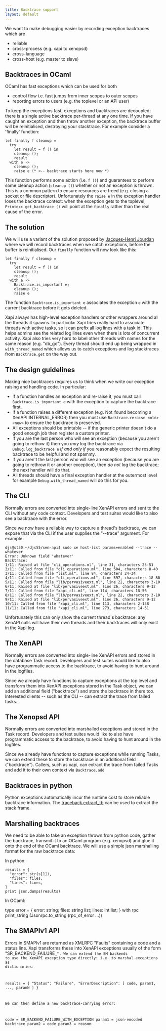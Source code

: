```yaml
---
title: Backtrace support
layout: default
---
```


We want to make debugging easier by recording exception backtraces which are
- reliable
- cross-process (e.g. xapi to xenopsd)
- cross-language
- cross-host (e.g. master to slave)

Backtraces in OCaml
-------------------

OCaml has fast exceptions which can be used for both
- control flow i.e. fast jumps from inner scopes to outer scopes
- reporting errors to users (e.g. the toplevel or an API user)

To keep the exceptions fast, exceptions and backtraces are decoupled:
there is a single active backtrace per-thread at any one time. If you
have caught an exception and then throw another exception, the backtrace
buffer will be reinitialised, destroying your stacktrace. For example
consider a 'finally' function:

```
let finally f cleanup =
  try
    let result = f () in
    cleanup ();
    result
  with e ->
    cleanup ();
    raise e (* <-- backtrace starts here now *)
```

This function performs some action (i.e. ```f ()```) and guarantees to
perform some cleanup action (```cleanup ()```) whether or not an exception
is thrown. This is a common pattern to ensure resources are freed (e.g.
closing a socket or file descriptor). Unfortunately the ```raise e``` in
the exception handler loses the backtrace context: when the exception
gets to the toplevel, ```Printexc.get_backtrace ()``` will point at the
```finally``` rather than the real cause of the error.

The solution
------------

We will use a variant of the solution proposed by
[Jacques-Henri Jourdan](http://gallium.inria.fr/blog/a-library-to-record-ocaml-backtraces/)
where we will record backtraces when we catch exceptions, before the
buffer is reinitialised. Our ```finally``` function will now look like this:

```
let finally f cleanup =
  try
    let result = f () in
    cleanup ();
    result
  with e ->
    Backtrace.is_important e;
    cleanup ();
    raise e
```

The function ```Backtrace.is_important e``` associates the exception ```e```
with the current backtrace before it gets deleted.

Xapi always has high-level exception handlers or other wrappers around all the
threads it spawns. In particular Xapi tries really hard to associate threads
with active tasks, so it can prefix all log lines with a task id. This helps
admins see the related log lines even when there is lots of concurrent activity.
Xapi also tries very hard to label other threads with names for the same reason
(e.g. "db_gc"). Every thread should end up being wrapped in ```with_thread_named```
which allows us to catch exceptions and log stacktraces from ```Backtrace.get```
on the way out.

The design guidelines
---------------------

Making nice backtraces requires us to think when we write our exception raising
and handling code. In particular:

- If a function handles an exception and re-raise it, you must call
  ```Backtrace.is_important e``` with the exception to capture the backtrace first.
- If a function raises a different exception (e.g. Not_found becoming a XenAPI
  INTERNAL_ERROR) then you must use ```Backtrace.reraise <old> <new>``` to
  ensure the backtrace is preserved.
- All exceptions should be printable -- if the generic printer doesn't do a good
  enough job then register a custom printer.
- If you are the last person who will see an exception (because you aren't going
  to rethow it) then you *may* log the backtrace via ```Debug.log_backtrace e```
  *if and only if* you reasonably expect the resulting backtrace to be helpful
  and not spammy.
- If you aren't the last person who will see an exception (because you are going
  to rethrow it or another exception), then *do not* log the backtrace; the
  next handler will do that.
- All threads should have a final exception handler at the outermost level
  for example ```Debug.with_thread_named``` will do this for you.

The CLI
-------

Normally errors are converted into single-line XenAPI errors and sent to the CLI
without any code context. Developers and test suites would like to also see
a backtrace with the error.

Since we now have a reliable way to capture a thread's backtrace, we can expose
that via the CLI if the user supplies the "--trace" argument. For example:
```
djs@st30:~/djs55/xen-api$ sudo xe host-list params=enabled --trace --whatever
Error: Unknown field 'whatever'
Backtrace:
1/11: Raised at file "cli_operations.ml", line 31, characters 25-51
2/11: Called from file "cli_operations.ml", line 504, characters 8-40
3/11: Called from file "list.ml", line 84, characters 24-34
4/11: Called from file "cli_operations.ml", line 597, characters 18-80
5/11: Called from file "lib/pervasiveext.ml", line 22, characters 3-10
6/11: Raised at file "lib/pervasiveext.ml", line 26, characters 9-12
7/11: Called from file "xapi_cli.ml", line 114, characters 18-56
8/11: Called from file "lib/pervasiveext.ml", line 22, characters 3-10
9/11: Raised at file "lib/pervasiveext.ml", line 26, characters 9-12
10/11: Called from file "xapi_cli.ml", line 113, characters 2-138
11/11: Called from file "xapi_cli.ml", line 273, characters 14-51
```

Unfortunately this can only show the current thread's backtrace: any XenAPI calls
will have their own threads and their backtraces will only exist in the
Xapi log.

The XenAPI
----------

Normally errors are converted into single-line XenAPI errors and stored in
the database Task record. Developers and test suites would like to also
have programmatic access to the backtrace, to avoid having to hunt around
in the logfiles.

Since we already have functions to capture exceptions at the top level and
transform them into XenAPI exceptions stored in the Task object, we can
add an additional field ("backtrace") and store the backtrace in there too.
Interested clients -- such as the CLI -- can extract the trace from failed
tasks.

The Xenopsd API
---------------

Normally errors are converted into marshalled exceptions and stored in the
Task record. Developers and test suites would like to also have programmatic
access to the backtrace, to avoid having to hunt around in the logfiles.

Since we already have functions to capture exceptions while running Tasks,
we can extend these to store the backtrace in an additional field ("backtrace").
Callers, such as xapi, can extract the trace from failed Tasks and add it
to their own context via ```Backtrace.add```

Backtraces in python
--------------------

Python exceptions automatically incur the runtime cost to store reliable
backtrace information. The
[traceback.extract_tb](https://docs.python.org/2/library/traceback.html)
can be used to extract the stack frame.

Marshalling backtraces
----------------------

We need to be able to take an exception thrown from python code, gather
the backtrace, transmit it to an OCaml program (e.g. xenopsd) and glue
it onto the end of the OCaml backtrace. We will use a simple json marshalling
format for the raw backtrace data:

In python:

    results = {
      "error": str(s[1]),
      "files": files,
      "lines": lines,
    }
    print json.dumps(results)

In OCaml:

  type error = {
    error: string;
    files: string list;
    lines: int list;
  } with rpc
  print_string (Jsonrpc.to_string (rpc_of_error ...))

The SMAPIv1 API
---------------

Errors in SMAPIv1 are returned as XMLRPC "Faults" containing a code and
a status line. Xapi transforms these into XenAPI exceptions usually of the
form "SR_BACKEND_FAILURE_<code>". We can extend the SM backends to use the
XenAPI exception type directly: i.e. to marshal exceptions as dictionaries:

  results = {
    "Status": "Failure",
    "ErrorDescription": [ code, param1, ..., paramN ]
  }

We can then define a new backtrace-carrying error:

  code = SR_BACKEND_FAILURE_WITH_EXCEPTION
  param1 = json-encoded backtrace
  param2 = code
  param3 = reason
  
